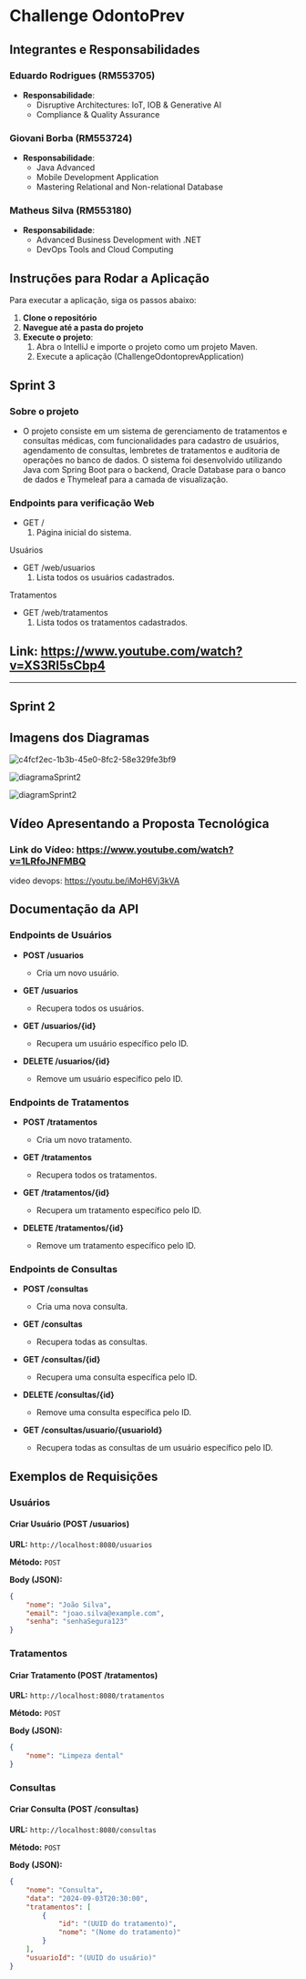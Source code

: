 # Challenge OdontoPrev

## Integrantes e Responsabilidades

### Eduardo Rodrigues (RM553705)
- **Responsabilidade**:
  - Disruptive Architectures: IoT, IOB & Generative AI
  - Compliance & Quality Assurance

### Giovani Borba (RM553724)
- **Responsabilidade**:
  - Java Advanced
  - Mobile Development Application
  - Mastering Relational and Non-relational Database

### Matheus Silva (RM553180)
- **Responsabilidade**:
  - Advanced Business Development with .NET
  - DevOps Tools and Cloud Computing


## Instruções para Rodar a Aplicação

Para executar a aplicação, siga os passos abaixo:

1. **Clone o repositório**
2. **Navegue até a pasta do projeto**
3. **Execute o projeto**: 
   1. Abra o IntelliJ e importe o projeto como um projeto Maven.
   2. Execute a aplicação (ChallengeOdontoprevApplication)


## Sprint 3
### Sobre o projeto
- O projeto consiste em um sistema de gerenciamento de tratamentos e consultas médicas, com funcionalidades para cadastro de usuários, agendamento de consultas, lembretes de tratamentos e auditoria de operações no banco de dados. O sistema foi desenvolvido utilizando Java com Spring Boot para o backend, Oracle Database para o banco de dados e Thymeleaf para a camada de visualização.

### Endpoints para verificação Web
- GET /
  1. Página inicial do sistema.

Usuários
- GET /web/usuarios
  1. Lista todos os usuários cadastrados.

Tratamentos
- GET /web/tratamentos
  1. Lista todos os tratamentos cadastrados.

## Link: https://www.youtube.com/watch?v=XS3RI5sCbp4



---


## Sprint 2

## Imagens dos Diagramas

![c4fcf2ec-1b3b-45e0-8fc2-58e329fe3bf9](https://github.com/user-attachments/assets/519b0b79-3c3a-4a8d-a9b7-f822d84266aa)

![diagramaSprint2](https://github.com/user-attachments/assets/38935dda-6087-4e4d-a555-2ae2df88e41b)


![diagramSprint2](https://github.com/user-attachments/assets/b5247b41-70de-4fad-97ff-ac445616317d)


## Vídeo Apresentando a Proposta Tecnológica

### Link do Vídeo: https://www.youtube.com/watch?v=1LRfoJNFMBQ

video devops: https://youtu.be/iMoH6Vj3kVA


## Documentação da API

### Endpoints de Usuários

- **POST /usuarios**
    - Cria um novo usuário.

- **GET /usuarios**
    - Recupera todos os usuários.

- **GET /usuarios/{id}**
    - Recupera um usuário específico pelo ID.

- **DELETE /usuarios/{id}**
    - Remove um usuário específico pelo ID.

### Endpoints de Tratamentos

- **POST /tratamentos**
    - Cria um novo tratamento.

- **GET /tratamentos**
    - Recupera todos os tratamentos.

- **GET /tratamentos/{id}**
    - Recupera um tratamento específico pelo ID.

- **DELETE /tratamentos/{id}**
    - Remove um tratamento específico pelo ID.

### Endpoints de Consultas

- **POST /consultas**
    - Cria uma nova consulta.

- **GET /consultas**
    - Recupera todas as consultas.

- **GET /consultas/{id}**
    - Recupera uma consulta específica pelo ID.

- **DELETE /consultas/{id}**
    - Remove uma consulta específica pelo ID.

- **GET /consultas/usuario/{usuarioId}**
    - Recupera todas as consultas de um usuário específico pelo ID.


## Exemplos de Requisições

### Usuários

#### Criar Usuário (POST /usuarios)

**URL:** `http://localhost:8080/usuarios`

**Método:** `POST`

**Body (JSON):**
```json
{
    "nome": "João Silva",
    "email": "joao.silva@example.com",
    "senha": "senhaSegura123"
}
```

### Tratamentos

#### Criar Tratamento (POST /tratamentos)

**URL:** `http://localhost:8080/tratamentos`

**Método:** `POST`

**Body (JSON):**
```json
{
    "nome": "Limpeza dental"
}
```

### Consultas

#### Criar Consulta (POST /consultas)

**URL:** `http://localhost:8080/consultas`

**Método:** `POST`

**Body (JSON):**
```json
{
    "nome": "Consulta",
    "data": "2024-09-03T20:30:00", 
    "tratamentos": [
        {
            "id": "(UUID do tratamento)",
            "nome": "(Nome do tratamento)"
        }
    ],
    "usuarioId": "(UUID do usuário)" 
}
```

